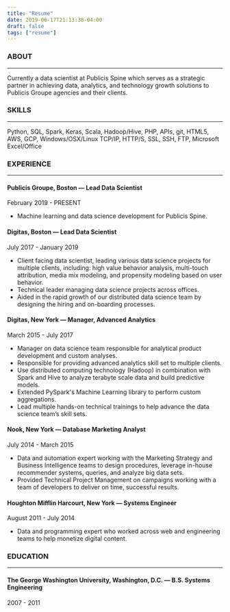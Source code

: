 ```yaml
---
title: "Resume"
date: 2019-06-17T21:13:38-04:00
draft: false
tags: ["resume"]
---
```


### ABOUT

----

Currently a data scientist at Publicis Spine which serves as a strategic partner in achieving data, analytics, and technology growth solutions to Publicis Groupe agencies and their clients.

### SKILLS

----

Python, SQL, Spark, Keras, Scala, Hadoop/Hive, PHP, APIs, git, HTML5, AWS, GCP, Windows/OSX/Linux TCP/IP, HTTP/S, SSL, SSH, FTP, Microsoft Excel/Office

### EXPERIENCE

-----

#### Publicis Groupe, Boston — Lead Data Scientist

February 2019 - PRESENT

* Machine learning and data science development for Publicis Spine.


#### Digitas, Boston — Lead Data Scientist

July 2017 - January 2019

* Client facing data scientist, leading various data science projects for multiple clients, including: high value behavior analysis, multi-touch attribution, media mix modeling, and propensity modeling based on user behavior.
* Technical leader managing data science projects across offices.
* Aided in the rapid growth of our distributed data science team by designing the hiring and on-boarding processes.

#### Digitas, New York — Manager, Advanced Analytics

March 2015 - July 2017

* Manager on data science team responsible for analytical product development and custom analyses.
* Responsible for providing advanced analytics skill set to multiple clients.
* Use distributed computing technology (Hadoop) in combination with Spark and Hive to analyze terabyte scale data and build predictive models.
* Extended PySpark's Machine Learning library to perform custom aggregations.
* Lead multiple hands-on technical trainings to help advance the data science team’s skill sets.

#### Nook, New York — Database Marketing Analyst

July 2014 - March 2015

* Data and automation expert working with the Marketing Strategy and Business Intelligence teams to design procedures, leverage in-house recommender systems, queries, and analyze big data sets.
* Provided Technical Project Management on campaigns working with a team of developers to deliver on time, successful results.

#### Houghton Mifflin Harcourt, New York — Systems Engineer

August 2011 - July 2014

* Data and programming expert who worked across web and engineering teams to help monetize digital content.

### EDUCATION

----

#### The George Washington University, Washington, D.C. — B.S. Systems Engineering

2007 - 2011